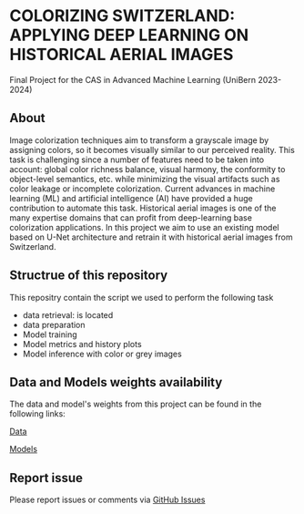 # COLORIZING SWITZERLAND: APPLYING DEEP LEARNING ON HISTORICAL AERIAL IMAGES

Final Project for the CAS in Advanced Machine Learning (UniBern 2023-2024)

## About

Image colorization techniques aim to transform a grayscale image by assigning colors, so it becomes visually similar to our perceived reality. This task is challenging since a number of features need to be taken into account: global color richness balance, visual harmony, the conformity to object-level semantics, etc. while minimizing the visual artifacts such as color leakage or incomplete colorization. Current advances in machine learning (ML) and artificial intelligence (AI) have provided a huge contribution to automate this task. Historical aerial images is one of the many expertise domains that can profit from deep-learning base colorization applications. In this project we aim to use an existing model based on U-Net architecture and retrain it with historical aerial images from Switzerland.

## Structrue of this repository

This repositry contain the script we used to perform the following task

- data retrieval: is located 
- data preparation 
- Model training 
- Model metrics and history plots
- Model inference with color or grey images

## Data and Models weights availability

The data and model's weights from this project can be found in the following links:

[Data](https://perritos.myasustor.com:1986/data/)

[Models](https://perritos.myasustor.com:1986/Models/)

## Report issue

Please report issues or comments via [GitHub Issues](https://github.com/rjlopez2/AML_FinalProject/issues/new)


